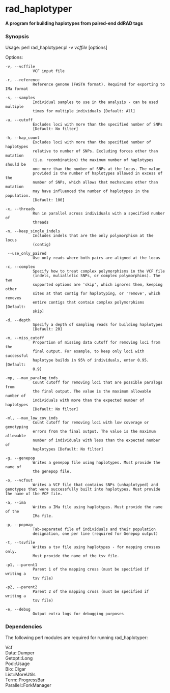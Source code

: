 # rad_haplotyper
#### A program for building haplotypes from paired-end ddRAD tags

### Synopsis

Usage:
    perl rad_haplotyper.pl -v *vcffile* [options]



Options:

    -v, --vcffile
                VCF input file

    -r, --reference
                Reference genome (FASTA format). Required for exporting to IMa format

    -s, --samples
                Individual samples to use in the analysis - can be used multiple
                times for multiple individuals [Default: All]

    -u, --cutoff
                Excludes loci with more than the specified number of SNPs
                [Default: No filter]

    -h, --hap_count
                Excludes loci with more than the specified number of haplotypes
                relative to number of SNPs. Excluding forces other than mutation
                (i.e. recombination) the maximum number of haplotypes should be
                one more than the number of SNPs at the locus. The value
                provided is the number of haplotypes allowed in excess of the
                number of SNPs, which allows that mechanisms other than mutation
                may have influenced the number of haplotypes in the population.
                [Default: 100]

    -x, --threads
                Run in parallel across individuals with a specified number of
                threads

    -n, --keep_single_indels
                Includes indels that are the only polymorphism at the locus
                (contig)

     --use_only_paired
                Use only reads where both pairs are aligned at the locus

    -c, --complex
                Specify how to treat complex polymorphisms in the VCF file
                (indels, muliallelic SNPs, or complex polymorphims). The two
                supported options are 'skip', which ignores them, keeping other
                sites at that contig for haplotyping, or 'remove', which removes
                entire contigs that contain complex polymorphisms [Default:
                skip]

    -d, --depth
                Specify a depth of sampling reads for building haplotypes
                [Default: 20]

    -m, --miss_cutoff
                Proportion of missing data cutoff for removing loci from the
                final output. For example, to keep only loci with successful
                haplotype builds in 95% of individuals, enter 0.95. [Default:
                0.9]

    -mp, --max_paralog_inds
                Count cutoff for removing loci that are possible paralogs from
                the final output. The value is the maximum allowable number of
                individuals with more than the expected number of haplotypes
                [Default: No filter]

    -ml, --max_low_cov_inds
                Count cutoff for removing loci with low coverage or genotyping
                errors from the final output. The value is the maximum allowable
                number of individuals with less than the expected number of
                haplotypes [Default: No filter]

    -g, --genepop
                Writes a genepop file using haplotypes. Must provide the name of
                the genepop file.

    -o, --vcfout
                Writes a VCF file that contains SNPs (unhaplotyped) and genotypes that were successfully built into haplotypes. Must provide the name of the VCF file.

    -a, --ima
                Writes a IMa file using haplotypes. Must provide the name of the
                IMa file.

    -p, --popmap
                Tab-separated file of individuals and their population
                designation, one per line (required for Genepop output)

    -t, --tsvfile
                Writes a tsv file using haplotypes - for mapping crosses only.
                Must provide the name of the tsv file.

    -p1, --parent1
                Parent 1 of the mapping cross (must be specified if writing a
                tsv file)

    -p2, --parent2
                Parent 2 of the mapping cross (must be specified if writing a
                tsv file)

    -e, --debug
                Output extra logs for debugging purposes


### Dependencies

The following perl modules are required for running rad_haplotyper:

Vcf<br />
Data::Dumper<br />
Getopt::Long<br />
Pod::Usage<br />
Bio::Cigar<br />
List::MoreUtils<br />
Term::ProgressBar<br />
Parallel::ForkManager<br />
